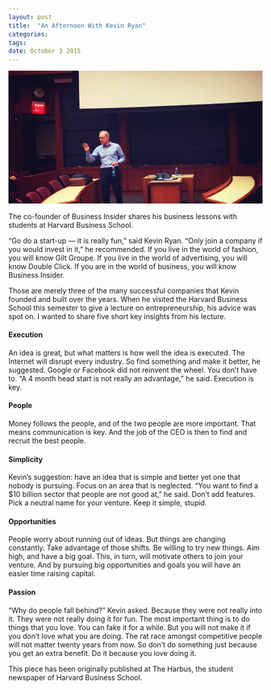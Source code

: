 ```yaml
---
layout: post
title:  "An Afternoon With Kevin Ryan"
categories: 
tags: 
date: October 3 2015
---
```


<img src="/media/kevinryanhbs.jpg" />

The co-founder of Business Insider shares his business lessons with students at Harvard Business School.

“Go do a start-up — it is really fun,” said Kevin Ryan. “Only join a company if you would invest in it,” he recommended.
If you live in the world of fashion, you will know Gilt Groupe. If you live in the world of advertising, you will know Double Click. If you are in the world of business, you will know Business Insider.

Those are merely three of the many successful companies that Kevin founded and built over the years. When he visited the Harvard Business School this semester to give a lecture on entrepreneurship, his advice was spot on. I wanted to share five short key insights from his lecture.

#### Execution
An idea is great, but what matters is how well the idea is executed. The Internet will disrupt every industry. So find something and make it better, he suggested. Google or Facebook did not reinvent the wheel. You don’t have to. “A 4 month head start is not really an advantage,” he said. Execution is key.

#### People
Money follows the people, and of the two people are more important. That means communication is key. And the job of the CEO is then to find and recruit the best people.

#### Simplicity
Kevin’s suggestion: have an idea that is simple and better yet one that nobody is pursuing. Focus on an area that is neglected. “You want to find a $10 billion sector that people are not good at,” he said. Don’t add features. Pick a neutral name for your venture. Keep it simple, stupid.

#### Opportunities
People worry about running out of ideas. But things are changing constantly. Take advantage of those shifts. Be willing to try new things. Aim high, and have a big goal. This, in turn, will motivate others to join your venture. And by pursuing big opportunities and goals you will have an easier time raising capital.

#### Passion
“Why do people fall behind?” Kevin asked. Because they were not really into it. They were not really doing it for fun. The most important thing is to do things that you love. You can fake it for a while. But you will not make it if you don’t love what you are doing. The rat race amongst competitive people will not matter twenty years from now. So don’t do something just because you get an extra benefit. Do it because you love doing it.

This piece has been originally published at The Harbus, the student newspaper of Harvard Business School.


